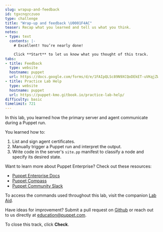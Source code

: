 ```yaml
---
slug: wrapup-and-feedback
id: tgxcnqzczuoo
type: challenge
title: "Wrap-up and feedback \U0001F4AC"
teaser: Recap what you learned and tell us what you think.
notes:
- type: text
  contents: |-
    # Excellent! You’re nearly done!

    Click **Start** to let us know what you thought of this track.
tabs:
- title: Feedback
  type: website
  hostname: puppet
  url: https://docs.google.com/forms/d/e/1FAIpQLSc89N9XCQoDEkET-uVKqjZWGnqMw0IbzZeeuuCKcoQk5oXr0g/viewform?embedded=true
- title: Practice Lab Help
  type: website
  hostname: puppet
  url: https://puppet-kmo.gitbook.io/practice-lab-help/
difficulty: basic
timelimit: 721
---
```

In this lab, you learned how the primary server and agent communicate during a Puppet run.

You learned how to:
1. List and sign agent certificates.
1. Manually trigger a Puppet run and interpret the output.
1. Write code in the server's `site.pp` manifest to classify a node and specify its desired state.

Want to learn more about Puppet Enterprise? Check out these resources:
- [Puppet Enterprise Docs](https://puppet.com/docs/pe/latest)
- [Puppet Compass](https://learn.puppet.com/)
- [Puppet Community Slack](https://slack.puppet.com/)

To access the commands used throughout this lab, visit the companion [Lab Aid](https://puppet-kmo.gitbook.io/lab-aids/-MZKPjwKRKKFuXxxy7ge/).

Have ideas for improvement? Submit a pull request on [Github](https://github.com/puppetlabs/puppet-instruqt-tracks/tree/main/trigger-a-puppet-agent-run) or reach out to us directly at <a href="mailto:education@puppet.com">education@puppet.com</a>.

To close this track, click **Check**.
